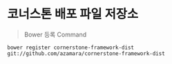 # 코너스톤 배포 파일 저장소


> Bower 등록 Command
```
bower register cornerstone-framework-dist git://github.com/azamara/cornerstone-framework-dist
```
